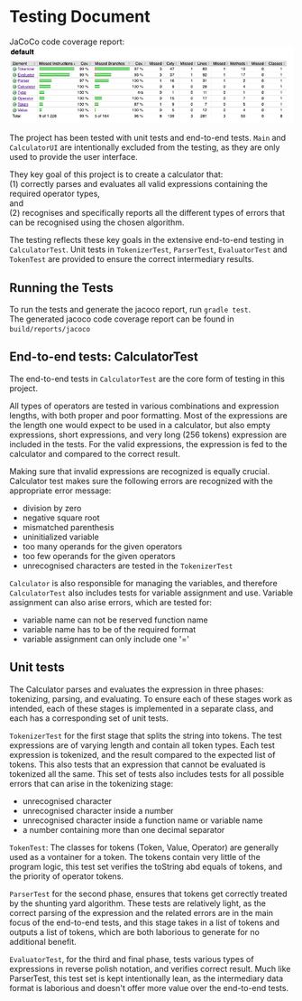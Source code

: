 # Testing Document

JaCoCo code coverage report:
![JaCoCo report](jacoco_report.png)
 
The project has been tested with unit tests and end-to-end tests. 
`Main` and `CalculatorUI` are intentionally excluded from the testing, 
as they are only used to provide the user interface.  

They key goal of this project is to create a calculator that:  
(1) correctly parses and evaluates all valid expressions containing the required operator types,  
and  
(2) recognises and specifically reports all the different types of 
errors that can be recognised using the chosen algorithm.  

The testing reflects these key goals in the extensive end-to-end testing in `CalculatorTest`.
Unit tests in `TokenizerTest`, `ParserTest`, `EvaluatorTest` and `TokenTest`
are provided to ensure the correct intermediary results.  


## Running the Tests
To run the tests and generate the jacoco report, run `gradle test`.  
The generated jacoco code coverage report can be found in `build/reports/jacoco`  


## End-to-end tests: CalculatorTest
The end-to-end tests in `CalculatorTest` are the core form of testing in this project. 

All types of operators are tested in various combinations and expression lengths, with both proper 
and poor formatting. Most of the expressions are the length one would expect 
to be used in a calculator, but also empty expressions, short expressions, and very long (256 tokens) expression
are included in the tests. For the valid expressions, the expression is fed to the calculator and 
compared to the correct result.

Making sure that invalid expressions are recognized is equally crucial. Calculator test makes 
sure the following errors are recognized with the appropriate error message:
- division by zero
- negative square root
- mismatched parenthesis
- uninitialized variable
- too many operands for the given operators
- too few operands for the given operators
- unrecognised characters are tested in the `TokenizerTest`

`Calculator` is also responsible for managing the variables, and therefore `CalculatorTest` 
also includes tests for variable assignment and use. Variable assignment can also arise 
errors, which are tested for:
- variable name can not be reserved function name
- variable name has to be of the required format
- variable assignment can only include one '='


## Unit tests
The Calculator parses and evaluates the expression in three phases: 
tokenizing, parsing, and evaluating. To ensure each of these stages 
work as intended, each of these stages is implemented in a separate 
class, and each has a corresponding set of unit tests.  

`TokenizerTest` for the first stage that splits the string into tokens. 
The test expressions are of varying length and contain all token types. 
Each test expression is tokenized, and the result compared to the expected list 
of tokens. This also tests that an expression that cannot be evaluated 
is tokenized all the same. This set of tests also includes tests for 
all possible errors that can arise in the tokenizing stage: 
- unrecognised character
- unrecognised character inside a number
- unrecognised character inside a function name or variable name
- a number containing more than one decimal separator

`TokenTest`: The classes for tokens (Token, Value, Operator) are generally 
used as a vontainer for a token. The tokens contain very little of the program logic, 
this test set verifies the toString abd equals of tokens, and the priority of operator tokens.  

`ParserTest` for the second phase, ensures that tokens get correctly treated 
by the shunting yard algorithm. These tests are relatively light, as the 
correct parsing of the expression and the related errors are in the 
main focus of the end-to-end tests, and this stage takes in a list of tokens 
and outputs a list of tokens, which are both laborious to generate for no additional benefit.

`EvaluatorTest`, for the third and final phase, tests various types of expressions in reverse polish notation, 
and verifies correct result. Much like ParserTest, this test set is kept intentionally 
lean, as the intermediary data format is laborious and doesn't offer 
more value over the end-to-end tests.

